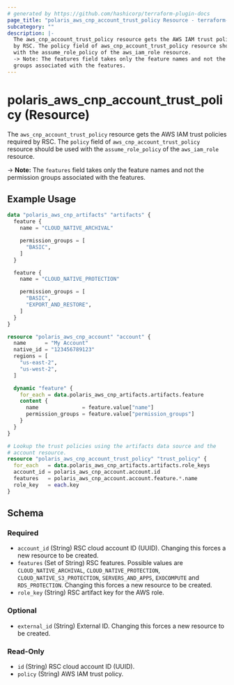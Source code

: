 ```yaml
---
# generated by https://github.com/hashicorp/terraform-plugin-docs
page_title: "polaris_aws_cnp_account_trust_policy Resource - terraform-provider-polaris"
subcategory: ""
description: |-
  The aws_cnp_account_trust_policy resource gets the AWS IAM trust policies required
  by RSC. The policy field of aws_cnp_account_trust_policy resource should be used
  with the assume_role_policy of the aws_iam_role resource.
  -> Note: The features field takes only the feature names and not the permission
  groups associated with the features.
---
```


# polaris_aws_cnp_account_trust_policy (Resource)

The `aws_cnp_account_trust_policy` resource gets the AWS IAM trust policies required
by RSC. The `policy` field of `aws_cnp_account_trust_policy` resource should be used
with the `assume_role_policy` of the `aws_iam_role` resource.

-> **Note:** The `features` field takes only the feature names and not the permission
   groups associated with the features.

## Example Usage

```terraform
data "polaris_aws_cnp_artifacts" "artifacts" {
  feature {
    name = "CLOUD_NATIVE_ARCHIVAL"

    permission_groups = [
      "BASIC",
    ]
  }

  feature {
    name = "CLOUD_NATIVE_PROTECTION"

    permission_groups = [
      "BASIC",
      "EXPORT_AND_RESTORE",
    ]
  }
}

resource "polaris_aws_cnp_account" "account" {
  name      = "My Account"
  native_id = "123456789123"
  regions = [
    "us-east-2",
    "us-west-2",
  ]

  dynamic "feature" {
    for_each = data.polaris_aws_cnp_artifacts.artifacts.feature
    content {
      name              = feature.value["name"]
      permission_groups = feature.value["permission_groups"]
    }
  }
}

# Lookup the trust policies using the artifacts data source and the
# account resource.
resource "polaris_aws_cnp_account_trust_policy" "trust_policy" {
  for_each   = data.polaris_aws_cnp_artifacts.artifacts.role_keys
  account_id = polaris_aws_cnp_account.account.id
  features   = polaris_aws_cnp_account.account.feature.*.name
  role_key   = each.key
}
```

<!-- schema generated by tfplugindocs -->
## Schema

### Required

- `account_id` (String) RSC cloud account ID (UUID). Changing this forces a new resource to be created.
- `features` (Set of String) RSC features. Possible values are `CLOUD_NATIVE_ARCHIVAL`, `CLOUD_NATIVE_PROTECTION`, `CLOUD_NATIVE_S3_PROTECTION`, `SERVERS_AND_APPS`, `EXOCOMPUTE` and `RDS_PROTECTION`. Changing this forces a new resource to be created.
- `role_key` (String) RSC artifact key for the AWS role.

### Optional

- `external_id` (String) External ID. Changing this forces a new resource to be created.

### Read-Only

- `id` (String) RSC cloud account ID (UUID).
- `policy` (String) AWS IAM trust policy.
